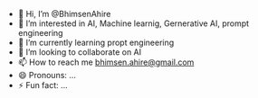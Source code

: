 - 👋 Hi, I’m @BhimsenAhire
- 👀 I’m interested in AI, Machine learnig, Gernerative AI, prompt engineering
- 🌱 I’m currently learning propt engineering
- 💞️ I’m looking to collaborate on AI
- 📫 How to reach me bhimsen.ahire@gmail.com
- 😄 Pronouns: ...
- ⚡ Fun fact: ...

<!---
BhimsenAhire/BhimsenAhire is a ✨ special ✨ repository because its `README.md` (this file) appears on your GitHub profile.
You can click the Preview link to take a look at your changes.
--->

